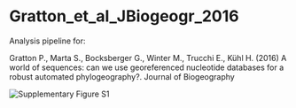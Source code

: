 # Gratton_et_al_JBiogeogr_2016
Analysis pipeline for:

Gratton P., Marta S., Bocksberger G., Winter M., Trucchi E., Kühl H. (2016) A world of sequences: can we use georeferenced nucleotide databases for a robust automated phylogeography?. Journal of Biogeography

![Supplementary Figure S1](https://github.com/rdmpage/Gratton_et_al_JBiogeogr_2016/raw/master/Supplementary%20Figure%20S1.png)
